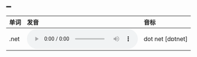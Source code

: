 
# _

| 单词  | 发音 | 音标 |
| :-- | :-- | :-- |
| .net | <audio :src="$withBase('/audio/_net.mp3')" controls="controls" controlslist="nodownload"></audio> | dot net [dɒtnet] |
